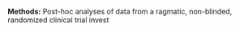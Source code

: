 **Methods:** Post-hoc analyses of data from a ragmatic, non-blinded, randomized clinical trial invest